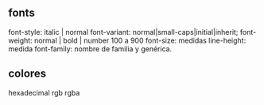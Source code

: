 ## fonts
font-style: italic | normal
font-variant: normal|small-caps|initial|inherit;
font-weight: normal | bold |  number 100 a 900
font-size: medidas
line-height: medida
font-family: nombre de familia y genérica.

## colores
hexadecimal
rgb
rgba
 

